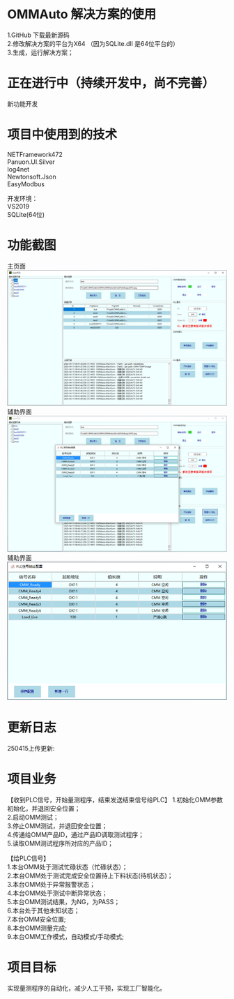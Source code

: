 ﻿# OMMAuto 解决方案的使用  
1.GitHub 下载最新源码  
2.修改解决方案的平台为X64 （因为SQLite.dll 是64位平台的）  
3.生成，运行解决方案；  
  
# 正在进行中（持续开发中，尚不完善）  
  
新功能开发  
  
# 项目中使用到的技术

NETFramework472  
Panuon.UI.Silver  
log4net  
Newtonsoft.Json   
EasyModbus  
  
开发环境：  
VS2019  
SQLite(64位)  
  
# 功能截图  
主页面  
![image](https://github.com/RichardMa11/CMMAuto/blob/master/%E6%95%88%E6%9E%9C%E5%9B%BE/%E4%B8%BB%E7%95%8C%E9%9D%A2.png)  
辅助界面  
![image](https://github.com/RichardMa11/CMMAuto/blob/master/%E6%95%88%E6%9E%9C%E5%9B%BE/%E5%85%B6%E4%BB%96.png)  
辅助界面  
![image](https://github.com/RichardMa11/CMMAuto/blob/master/%E6%95%88%E6%9E%9C%E5%9B%BE/%E5%85%B6%E4%BB%961.png)  
  
# 更新日志  

250415上传更新:  
  
# 项目业务  
 【收到PLC信号，开始量测程序，结束发送结束信号给PLC】
 1.初始化OMM参数初始化，并退回安全位置；  
 2.启动OMM测试；  
 3.停止OMM测试，并退回安全位置；  
 4.传通给OMM产品ID，通过产品ID调取测试程序；  
 5.读取OMM测试程序所对应的产品ID；  
   
 【给PLC信号】  
 1.本台OMM处于测试忙碌状态（忙碌状态）；  
 2.本台OMM处于测试完成安全位置待上下料状态(待机状态)；  
 3.本台OMM处于异常报警状态；   
 4.本台OMM处于测试中断异常状态；  
 5.本台OMM测试结果，为NG，为PASS；  
 6.本台处于其他未知状态；  
 7.本台OMM安全位置;  
 8.本台OMM测量完成;  
 9.本台OMM工作模式，自动模式/手动模式;  
   
# 项目目标  
实现量测程序的自动化，减少人工干预，实现工厂智能化。  
